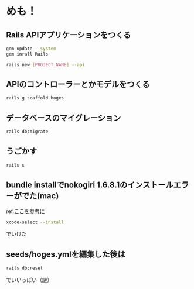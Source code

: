 # めも！
## Rails APIアプリケーションをつくる
```bash
gem update --system
gem inrall Rails

rails new [PROJECT_NAME] --api
```
  
## APIのコントローラーとかモデルをつくる
```bash
rails g scaffold hoges
```
  
## データベースのマイグレーション
```bash
rails db:migrate
```
  
## うごかす
```bash
rails s
```
  
## bundle installでnokogiri 1.6.8.1のインストールエラーがでた(mac)  
ref.[ここを参考に](http://stackoverflow.com/questions/39937394/gem-install-nokogiri-v-1-6-8-1-fails)  
```bash
xcode-select --install
```
でいけた

## seeds/hoges.ymlを編集した後は
```bash
rails db:reset
```
でいいっぽい（謎）